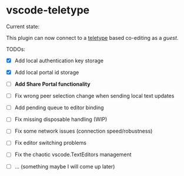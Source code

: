 # vscode-teletype 

Current state:

This plugin can now connect to a [teletype](https://teletype.atom.io/) based co-editing as a *guest*.

TODOs:

- [x] Add local authentication key storage
- [x] Add local portal id storage
- [ ] **Add Share Portal functionality**
- [ ] Fix wrong peer selection change when sending local text updates
- [ ] Add pending queue to editor binding
- [ ] Fix missing disposable handling (WIP)
- [ ] Fix some network issues (connection speed/robustness)
- [ ] Fix editor switching problems
- [ ] Fix the chaotic vscode.TextEditors management
- [ ] ... (something maybe I will come up later)



